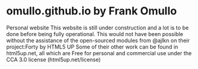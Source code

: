 # omullo.github.io by Frank Omullo
Personal website
This website is still under construction and a lot is to be done before being fully operational.
This would not have been possible without the assistance of the open-sourced modules from @ajlkn on their project:Forty by HTML5 UP
Some of their other work can be found in html5up.net, all which are Free for personal and commercial use under the CCA 3.0 license (html5up.net/license)

